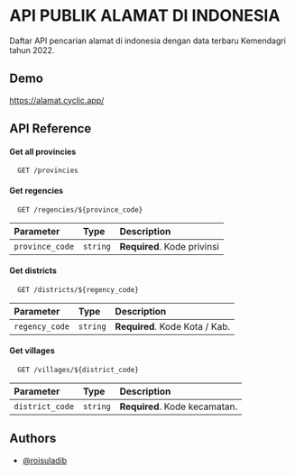 
# API PUBLIK ALAMAT DI INDONESIA

Daftar API pencarian alamat di indonesia dengan data terbaru Kemendagri tahun 2022.


## Demo

https://alamat.cyclic.app/


## API Reference

#### Get all provincies

```http
  GET /provincies
```

#### Get regencies

```http
  GET /regencies/${province_code}
```

| Parameter | Type     | Description                       |
| :-------- | :------- | :-------------------------------- |
| `province_code`      | `string` | **Required**. Kode privinsi|

#### Get districts

```http
  GET /districts/${regency_code}
```

| Parameter | Type     | Description                       |
| :-------- | :------- | :-------------------------------- |
| `regency_code`      | `string` | **Required**. Kode Kota / Kab.|

#### Get villages

```http
  GET /villages/${district_code}
```

| Parameter | Type     | Description                       |
| :-------- | :------- | :-------------------------------- |
| `district_code`      | `string` | **Required**. Kode kecamatan.|


## Authors

- [@roisuladib](https://github.com/roisuladib/regional-indonesia)
